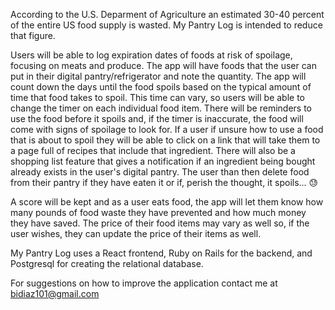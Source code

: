 According to the U.S. Deparment of Agriculture an estimated 30-40 percent of the
entire US food supply is wasted. My Pantry Log is intended to reduce that figure.

Users will be able to log expiration dates of foods at risk of spoilage, focusing
on meats and produce. The app will have foods that the user can put in their 
digital pantry/refrigerator and note the quantity. The app will count down the days 
until the food spoils based on the typical amount of time that food takes to spoil. 
This time can vary, so users will be able to change the timer on each individual food 
item. There will be reminders to use the food before it spoils and, if the timer is 
inaccurate, the food will come with signs of spoilage to look for. If a user if 
unsure how to use a food that is about to spoil they will be able to click on a link 
that will take them to a page full of recipes that include that ingredient. There 
will also be a shopping list feature that gives a notification if an ingredient being 
bought already exists in the user's digital pantry. The user than then delete food 
from their pantry if they have eaten it or if, perish the thought, it spoils... 😓

A score will be kept and as a user eats food, the app will let them know how many 
pounds of food waste they have prevented and how much money they have saved. The 
price of their food items may vary as well so, if the user wishes, they can update 
the price of their items as well.

My Pantry Log uses a React frontend, Ruby on Rails for the backend, and Postgresql 
for creating the relational database.

For suggestions on how to improve the application contact me at bidiaz101@gmail.com
